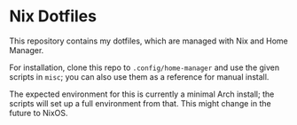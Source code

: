 # Nix Dotfiles
This repository contains my dotfiles, which are managed with Nix and
Home Manager.

For installation, clone this repo to `.config/home-manager` and use the given
scripts in `misc`; you can also use them as a reference for manual install.

The expected environment for this is currently a minimal Arch install; the
scripts will set up a full environment from that. This might change in the
future to NixOS.
